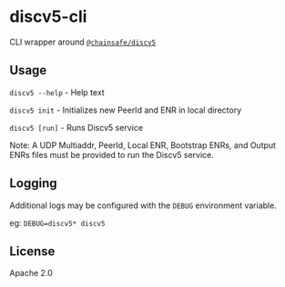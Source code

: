 # discv5-cli

CLI wrapper around [`@chainsafe/discv5`](https://github.com/chainsafe/discv5)

## Usage

`discv5 --help` - Help text

`discv5 init` - Initializes new PeerId and ENR in local directory

`discv5 [run]` - Runs Discv5 service

Note: A UDP Multiaddr, PeerId, Local ENR, Bootstrap ENRs, and Output ENRs files must be provided to run the Discv5 service.

## Logging

Additional logs may be configured with the `DEBUG` environment variable.

eg: `DEBUG=discv5* discv5`

## License

Apache 2.0
